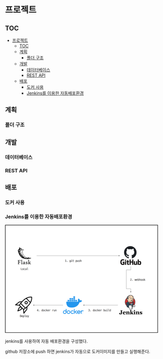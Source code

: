 # 프로젝트

## TOC

- [프로젝트](#프로젝트)
  - [TOC](#toc)
  - [계획](#계획)
    - [폴더 구조](#폴더-구조)
  - [개발](#개발)
    - [데이터베이스](#데이터베이스)
    - [REST API](#rest-api)
  - [배포](#배포)
    - [도커 사용](#도커-사용)
    - [Jenkins를 이용한 자동배포환경](#jenkins를-이용한-자동배포환경)

## 계획

### 폴더 구조

## 개발

### 데이터베이스

### REST API



## 배포

### 도커 사용

### Jenkins를 이용한 자동배포환경

![deploy_workflow](images/deploy_workflow.png)

jenkins를 사용하여 자동 배포환경을 구성했다.

github 저장소에 push 하면 jenkins가 자동으로 도커이미지를 만들고 실행해준다.
